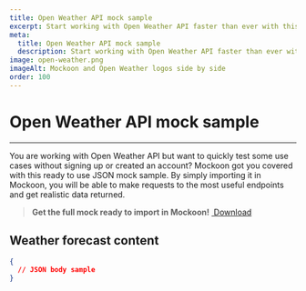 ```yaml
---
title: Open Weather API mock sample
excerpt: Start working with Open Weather API faster than ever with this ready to use sample for Mockoon
meta:
  title: Open Weather API mock sample
  description: Start working with Open Weather API faster than ever with this ready to use sample for Mockoon
image: open-weather.png
imageAlt: Mockoon and Open Weather logos side by side
order: 100
---
```


# Open Weather API mock sample

---

You are working with Open Weather API but want to quickly test some use cases without signing up or created an account? Mockoon got you covered with this ready to use JSON mock sample. By simply importing it in Mockoon, you will be able to make requests to the most useful endpoints and get realistic data returned.

> **Get the full mock ready to import in Mockoon!** <a href="https://github.com/mockoon/mock-samples/blob/main/samples/open-weather.json" className="button is-link is-small"><i className='icon-download is-primary'></i>&nbsp;Download</a>

## Weather forecast content



```json
{
  // JSON body sample
}
```
